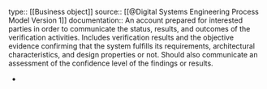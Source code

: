 type:: [[Business object]]
source:: [[@Digital Systems Engineering Process Model Version 1]]
documentation:: An account prepared for interested parties in order to communicate the status, results, and outcomes of the verification activities. Includes verification results and the objective evidence confirming that the system fulfills its requirements, architectural characteristics, and design properties or not. Should also communicate an assessment of the confidence level of the findings or results.

-
